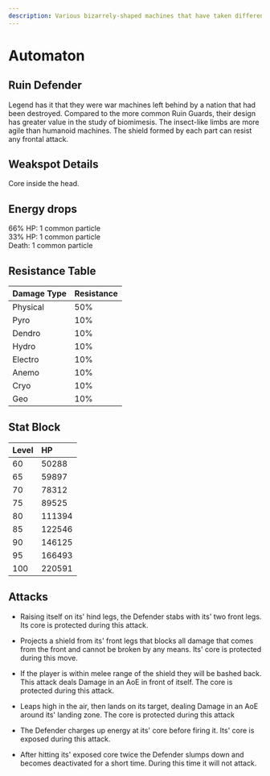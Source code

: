 ```yaml
---
description: Various bizarrely-shaped machines that have taken different forms and functions to adapt to different goals..
---
```


# Automaton

## Ruin Defender

Legend has it that they were war machines left behind by a nation that had been destroyed. Compared to the more common Ruin Guards, their design has greater value in the study of biomimesis. The insect-like limbs are more agile than humanoid machines. The shield formed by each part can resist any frontal attack.

## Weakspot Details

Core inside the head.

## Energy drops

66% HP: 1 common particle  
33% HP: 1 common particle  
Death: 1 common particle  

## Resistance Table

| Damage Type | Resistance |
| :--- | :--- |
| Physical | 50% |
| Pyro | 10% |
| Dendro | 10% |
| Hydro | 10% |
| Electro | 10% |
| Anemo | 10% |
| Cryo | 10% |
| Geo | 10% |

## Stat Block

| Level | HP |
| :--- | :--- |
| 60 | 50288 |
| 65 | 59897 |
| 70 | 78312 |
| 75 | 89525 |
| 80 | 111394 |
| 85 | 122546 |
| 90 | 146125 |
| 95 | 166493 |
| 100 | 220591 |

## Attacks

* Raising itself on its' hind legs, the Defender stabs with its' two front legs. Its core is protected during this attack.

* Projects a shield from its' front legs that blocks all damage that comes from the front and cannot be broken by any means. Its' core is protected during this move.

* If the player is within melee range of the shield they will be bashed back. This attack deals Damage in an AoE in front of itself. The core is protected during this attack.

* Leaps high in the air, then lands on its target, dealing Damage in an AoE around its' landing zone. The core is protected during this attack

* The Defender charges up energy at its' core before firing it. Its' core is exposed during this attack.

* After hitting its' exposed core twice the Defender slumps down and becomes deactivated for a short time. During this time it will not attack.
